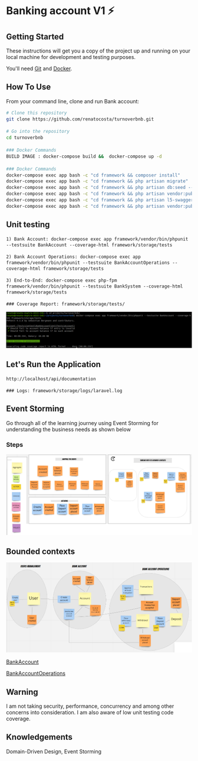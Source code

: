 # Banking account V1 ⚡️

## Getting Started

These instructions will get you a copy of the project up and running on your local machine for development and testing purposes.

You'll need [Git](https://git-scm.com) and [Docker](https://www.docker.com/products/docker-desktop).


## How To Use 

From your command line, clone and run Bank account:

```bash
# Clone this repository
git clone https://github.com/renatocosta/turnoverbnb.git

# Go into the repository
cd turnoverbnb

### Docker Commands
BUILD IMAGE : docker-compose build &&  docker-compose up -d

### Docker Commands
docker-compose exec app bash -c "cd framework && composer install"
docker-compose exec app bash -c "cd framework && php artisan migrate"
docker-compose exec app bash -c "cd framework && php artisan db:seed --class=UserSeeder"
docker-compose exec app bash -c "cd framework && php artisan vendor:publish --provider "L5Swagger\L5SwaggerServiceProvider""
docker-compose exec app bash -c "cd framework && php artisan l5-swagger:generate"
docker-compose exec app bash -c "cd framework && php artisan vendor:publish --provider="Nwidart\Modules\LaravelModulesServiceProvider""
```

## Unit testing
```
1) Bank Account: docker-compose exec app framework/vendor/bin/phpunit --testsuite BankAccount --coverage-html framework/storage/tests

2) Bank Account Operations: docker-compose exec app framework/vendor/bin/phpunit --testsuite BankAccountOperations --coverage-html framework/storage/tests

3) End-to-End: docker-compose exec php-fpm framework/vendor/bin/phpunit --testsuite BankSystem --coverage-html framework/storage/tests

### Coverage Report: framework/storage/tests/
```
![Image](./assets/suite-tests.png?raw=true)

## Let's Run the Application 
```
http://localhost/api/documentation

### Logs: framework/storage/logs/laravel.log
```

## Event Storming

Go through all of the learning journey using Event Storming for understanding the business needs as shown below

### Steps
![Image](./assets/EventStorming.jpg?raw=true)

## Bounded contexts
![Image](./assets/EventStormingOutcome.jpg?raw=true)

[BankAccount](Domains/Context/BankAccount)

[BankAccountOperations](Domains/Context/BankAccountOperations)

## Warning
I am not taking security, performance, concurrency and among other concerns into consideration.
I am also aware of low unit testing code coverage.

## Knowledgements
Domain-Driven Design, Event Storming
